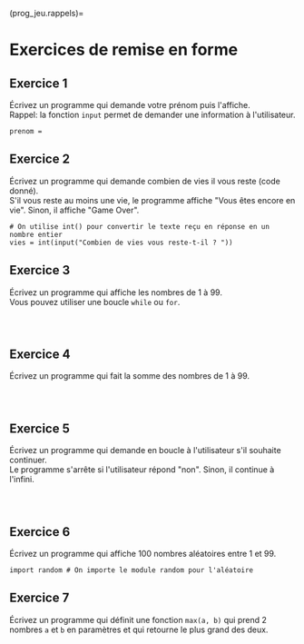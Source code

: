(prog_jeu.rappels)=

# Exercices de remise en forme

## Exercice 1

Écrivez un programme qui demande votre prénom puis l'affiche.  
Rappel: la fonction `input` permet de demander une information à l'utilisateur.

```{codeplay}
prenom =

```

## Exercice 2

Écrivez un programme qui demande combien de vies il vous reste (code donné).  
S'il vous reste au moins une vie, le programme affiche "Vous êtes encore en vie". Sinon, il affiche "Game Over".

```{codeplay}
# On utilise int() pour convertir le texte reçu en réponse en un nombre entier
vies = int(input("Combien de vies vous reste-t-il ? "))

```

## Exercice 3

Écrivez un programme qui affiche les nombres de 1 à 99.  
Vous pouvez utiliser une boucle `while` ou `for`.

```{codeplay}



```

## Exercice 4

Écrivez un programme qui fait la somme des nombres de 1 à 99.

```{codeplay}



```

## Exercice 5

Écrivez un programme qui demande en boucle à l'utilisateur s'il souhaite continuer.  
Le programme s'arrête si l'utilisateur répond "non". Sinon, il continue à l'infini.

```{codeplay}



```

## Exercice 6

Écrivez un programme qui affiche 100 nombres aléatoires entre 1 et 99.

```{codeplay}
import random # On importe le module random pour l'aléatoire

```

## Exercice 7

Écrivez un programme qui définit une fonction `max(a, b)` qui prend 2 nombres `a` et `b` en paramètres et qui retourne le plus grand des deux.

```{codeplay}



```

